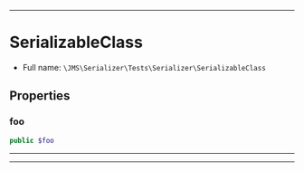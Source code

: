 ***

# SerializableClass

* Full name: `\JMS\Serializer\Tests\Serializer\SerializableClass`

## Properties

### foo

```php
public $foo
```

***



***

